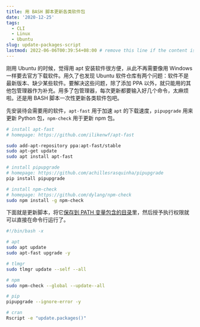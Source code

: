 ```yaml
---
title: 用 BASH 脚本更新各类软件包
date: '2020-12-25'
tags:
  - CLI
  - Linux
  - Ubuntu
slug: update-packages-script
lastmod: 2022-06-06T00:39:54+08:00 # remove this line if the content is actually changed
---
```


刚用 Ubuntu 的时候，觉得用 apt 安装软件很方便，从此不再需要像用 Windows 一样要去官方下载软件。用久了也发现 Ubuntu 软件仓库有两个问题：软件不是最新版本、缺少某些软件。要解决这些问题，除了添加 PPA 以外，就只能用的其他包管理器作为补充。用多了包管理器，每次更新都要输入好几个命令，太麻烦啦。还是用 BASH 脚本一次性更新各类软件包吧。

先安装待会需要用的软件，`apt-fast` 用于加速 `apt` 的下载速度，`pipupgrade` 用来更新 Python 包，`npm-check` 用于更新 npm 包。

```bash
# install apt-fast
# homepage: https://github.com/ilikenwf/apt-fast

sudo add-apt-repository ppa:apt-fast/stable
sudo apt-get update
sudo apt install apt-fast

# install pipupgrade
# homepage: https://github.com/achillesrasquinha/pipupgrade
pip install pipupgrade

# install npm-check
# homepage: https://github.com/dylang/npm-check
sudo npm install -g npm-check
```

下面就是更新脚本，将它[保存到 PATH 变量包含的目录](/zh-cn/post/2020/12/24/put-software-into-path/)里，然后授予执行权限就可以直接在命令行运行了。

```bash
#!/bin/bash -x

# apt
sudo apt update
sudo apt-fast upgrade -y

# tlmgr
sudo tlmgr update --self --all

# npm
sudo npm-check --global --update--all

# pip
pipupgrade --ignore-error -y

# cran
Rscript -e "update.packages()"
```

